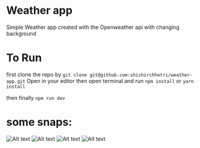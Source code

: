 # Weather app
Simple Weather app created with the Openweather api with changing background

# To Run 
first clone the repo by ```git clone git@github.com:shishirchhetri/weather-app.git```
Open in your editor then open terminal and run 
```npm install```
    or
```yarn install```

then finally ```npm run dev```

# some snaps:
![Alt text](image.png)
![Alt text](image-1.png)
![Alt text](image-2.png)
![Alt text](image-3.png)

